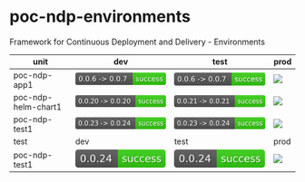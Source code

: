 # poc-ndp-environments
Framework for Continuous Deployment and Delivery - Environments

| unit | dev | test | prod |
| ---- | --- | ---- | ---- |
| poc-ndp-app1 | ![](https://github.com/oleksandrkudin/poc-ndp-environments/blob/badges/.github/badges/deployments/poc-ndp-app1-dev.svg) | ![](https://github.com/oleksandrkudin/poc-ndp-environments/blob/badges/.github/badges/deployments/poc-ndp-app1-test.svg) | ![](https://github.com/oleksandrkudin/poc-ndp-environments/blob/badges/.github/badges/deployments/poc-ndp-app1-prod.svg) |
| poc-ndp-helm-chart1 | ![](https://github.com/oleksandrkudin/poc-ndp-environments/blob/badges/.github/badges/deployments/poc-ndp-helm-chart1-dev.svg) | ![](https://github.com/oleksandrkudin/poc-ndp-environments/blob/badges/.github/badges/deployments/poc-ndp-helm-chart1-test.svg) | ![](https://github.com/oleksandrkudin/poc-ndp-environments/blob/badges/.github/badges/deployments/poc-ndp-helm-chart1-prod.svg) |
| poc-ndp-test1 | ![](https://github.com/oleksandrkudin/poc-ndp-environments/blob/badges/.github/badges/deployments/poc-ndp-test1-dev.svg) | ![](https://github.com/oleksandrkudin/poc-ndp-environments/blob/badges/.github/badges/deployments/poc-ndp-test1-test.svg) | ![](https://github.com/oleksandrkudin/poc-ndp-environments/blob/badges/.github/badges/deployments/poc-ndp-test1-prod.svg) |
| test | dev | test | prod |
| poc-ndp-test1 | ![](https://github.com/oleksandrkudin/poc-ndp-environments/blob/badges/.github/badges/tests/poc-ndp-test1-dev.svg) | ![](https://github.com/oleksandrkudin/poc-ndp-environments/blob/badges/.github/badges/tests/poc-ndp-test1-test.svg) | ![](https://github.com/oleksandrkudin/poc-ndp-environments/blob/badges/.github/badges/tests/poc-ndp-test1-prod.svg) |

